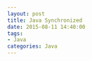 ```yaml
---
layout: post
title: Java Synchronized
date: 2015-08-11 14:40:00
tags:
- Java
categories: Java
---
```




